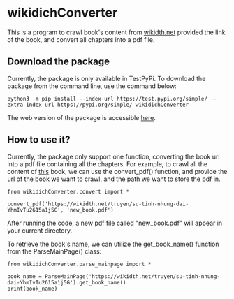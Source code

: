 # wikidichConverter

This is a program to crawl book's content from [wikidth.net](https://wikidth.net/) provided the link of the book, and convert all chapters into a pdf file.

## Download the package
Currently, the package is only available in TestPyPi. To download the package from the command line, use the command below:

```
python3 -m pip install --index-url https://test.pypi.org/simple/ --extra-index-url https://pypi.org/simple/ wikidichConverter
```

The web version of the package is accessible [here](https://test.pypi.org/project/wikidichConverter/).

## How to use it?

Currently, the package only support one function, converting the book url into a pdf file containing all the chapters. For example, to crawl all the content of [this](https://wikidth.net/truyen/su-tinh-nhung-dai-YhmIvTu2615a1j5G) book, we can use the convert_pdf() function, and provide the url of the book we want to crawl, and the path we want to store the pdf in.

```
from wikidichConverter.convert import *

convert_pdf('https://wikidth.net/truyen/su-tinh-nhung-dai-YhmIvTu2615a1j5G', 'new_book.pdf')
```

After running the code, a new pdf file called "new_book.pdf" will appear in your current directory.

To retrieve the book's name, we can utilize the get_book_name() function from the ParseMainPage() class:

```
from wikidichConverter.parse_mainpage import *

book_name = ParseMainPage('https://wikidth.net/truyen/su-tinh-nhung-dai-YhmIvTu2615a1j5G').get_book_name()
print(book_name)
```
